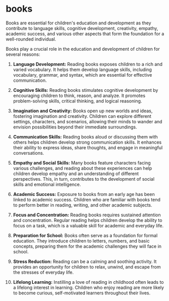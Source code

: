 # books

Books are essential for children's education and development as they contribute to language skills, cognitive development, creativity, empathy, academic success, and various other aspects that form the foundation for a well-rounded individual.

Books play a crucial role in the education and development of children for several reasons:

1. **Language Development:** Reading books exposes children to a rich and varied vocabulary. It helps them develop language skills, including vocabulary, grammar, and syntax, which are essential for effective communication.

2. **Cognitive Skills:** Reading books stimulates cognitive development by encouraging children to think, reason, and analyze. It promotes problem-solving skills, critical thinking, and logical reasoning.

3. **Imagination and Creativity:** Books open up new worlds and ideas, fostering imagination and creativity. Children can explore different settings, characters, and scenarios, allowing their minds to wander and envision possibilities beyond their immediate surroundings.

4. **Communication Skills:** Reading books aloud or discussing them with others helps children develop strong communication skills. It enhances their ability to express ideas, share thoughts, and engage in meaningful conversations.

5. **Empathy and Social Skills:** Many books feature characters facing various challenges, and reading about these experiences can help children develop empathy and an understanding of different perspectives. This, in turn, contributes to the development of social skills and emotional intelligence.

6. **Academic Success:** Exposure to books from an early age has been linked to academic success. Children who are familiar with books tend to perform better in reading, writing, and other academic subjects.

7. **Focus and Concentration:** Reading books requires sustained attention and concentration. Regular reading helps children develop the ability to focus on a task, which is a valuable skill for academic and everyday life.

8. **Preparation for School:** Books often serve as a foundation for formal education. They introduce children to letters, numbers, and basic concepts, preparing them for the academic challenges they will face in school.

9. **Stress Reduction:** Reading can be a calming and soothing activity. It provides an opportunity for children to relax, unwind, and escape from the stresses of everyday life.

10. **Lifelong Learning:** Instilling a love of reading in childhood often leads to a lifelong interest in learning. Children who enjoy reading are more likely to become curious, self-motivated learners throughout their lives.

